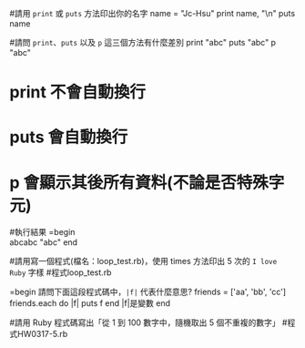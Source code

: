 #請用 `print` 或 `puts` 方法印出你的名字
name = "Jc-Hsu"
print name, "\n"
puts name

#請問 `print`、`puts` 以及 `p` 這三個方法有什麼差別
print "abc"
puts "abc"
p "abc"
# print 不會自動換行
# puts 會自動換行
# p 會顯示其後所有資料(不論是否特殊字元)
#執行結果
=begin	
abcabc
"abc"
end

#請用寫一個程式(檔名：loop_test.rb)，使用 times 方法印出 5 次的 `I love Ruby` 字樣
#程式loop_test.rb

=begin
請問下面這段程式碼中，`|f|` 代表什麼意思?
  friends = ['aa', 'bb', 'cc']
  friends.each do |f|
    puts f
  end
|f|是變數
end

#請用 Ruby 程式碼寫出「從 1 到 100 數字中，隨機取出 5 個不重複的數字」
#程式HW0317-5.rb